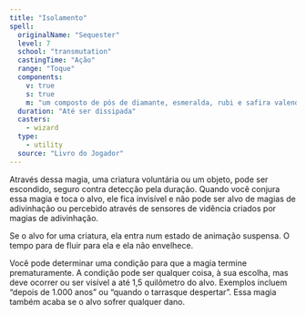 ```yaml
---
title: "Isolamento"
spell:
  originalName: "Sequester"
  level: 7
  school: "transmutation"
  castingTime: "Ação"
  range: "Toque"
  components:
    v: true
    s: true
    m: "um composto de pós de diamante, esmeralda, rubi e safira valendo, no mínimo, 5.000 po, consumidos pela magia"
  duration: "Até ser dissipada"
  casters:
    - wizard
  type:
    - utility
  source: "Livro do Jogador"
---
```


Através dessa magia, uma criatura voluntária ou um objeto, pode ser escondido, seguro contra detecção pela duração. Quando você conjura essa magia e toca o alvo, ele fica invisível e não pode ser alvo de magias de adivinhação ou percebido através de sensores de vidência criados por magias de adivinhação.

Se o alvo for uma criatura, ela entra num estado de animação suspensa. O tempo para de fluir para ela e ela não envelhece.

Você pode determinar uma condição para que a magia termine prematuramente. A condição pode ser qualquer coisa, à sua escolha, mas deve ocorrer ou ser visível a até 1,5 quilômetro do alvo. Exemplos incluem “depois de 1.000 anos” ou “quando o tarrasque despertar”. Essa magia também acaba se o alvo sofrer qualquer dano.
